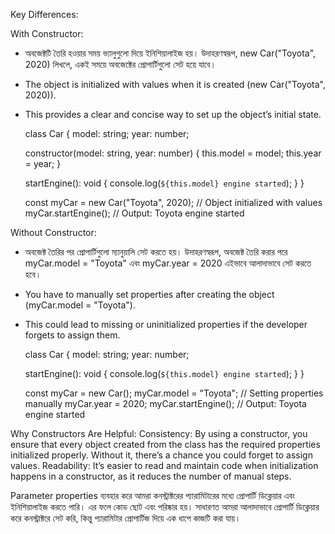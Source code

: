 Key Differences:

With Constructor:
-   অবজেক্টটি তৈরি হওয়ার সময় ভ্যালুগুলো দিয়ে ইনিশিয়ালাইজ হয়। উদাহরণস্বরূপ, new Car("Toyota", 2020) লিখলে, একই সময়ে অবজেক্টের প্রোপার্টিগুলো সেট হয়ে যাবে।
-   The object is initialized with values when it is created (new Car("Toyota", 2020)).
-   This provides a clear and concise way to set up the object’s initial state.

    class Car {
    model: string;
    year: number;

    constructor(model: string, year: number) {
        this.model = model;
        this.year = year;
    }

    startEngine(): void {
        console.log(`${this.model} engine started`);
    }
    }

    const myCar = new Car("Toyota", 2020); // Object initialized with values
    myCar.startEngine(); // Output: Toyota engine started


Without Constructor:
-    অবজেক্ট তৈরির পর প্রোপার্টিগুলো ম্যানুয়ালি সেট করতে হয়। উদাহরণস্বরূপ, অবজেক্ট তৈরি করার পরে myCar.model = "Toyota" এবং myCar.year = 2020 এইভাবে  আলাদাভাবে     সেট করতে হবে।
-   You have to manually set properties after creating the object (myCar.model = "Toyota").
-   This could lead to missing or uninitialized properties if the developer forgets to assign them.

    class Car {
    model: string;
    year: number;

    startEngine(): void {
        console.log(`${this.model} engine started`);
    }
    }

    const myCar = new Car();
    myCar.model = "Toyota"; // Setting properties manually
    myCar.year = 2020;
    myCar.startEngine(); // Output: Toyota engine started

Why Constructors Are Helpful:
Consistency: By using a constructor, you ensure that every object created from the class has the required properties initialized properly. Without it, there’s a chance you could forget to assign values.
Readability: It’s easier to read and maintain code when initialization happens in a constructor, as it reduces the number of manual steps.




<!-- ====================================Parameter properties============================ -->

Parameter properties  ব্যবহার করে আমরা কনস্ট্রাক্টরের প্যারামিটারের মধ্যে প্রোপার্টি ডিক্লেয়ার এবং ইনিশিয়ালাইজ করতে পারি। এর ফলে কোড ছোট এবং পরিষ্কার হয়। সাধারণত আমরা আলাদাভাবে প্রোপার্টি ডিক্লেয়ার করে কনস্ট্রাক্টরে সেট করি, কিন্তু প্যারামিটার প্রোপার্টিজ দিয়ে এক ধাপে কাজটি করা যায়।